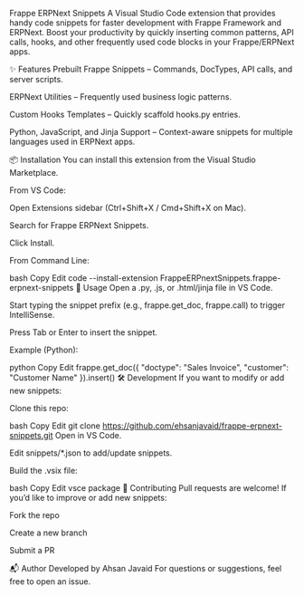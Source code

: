Frappe ERPNext Snippets
A Visual Studio Code extension that provides handy code snippets for faster development with Frappe Framework and ERPNext.
Boost your productivity by quickly inserting common patterns, API calls, hooks, and other frequently used code blocks in your Frappe/ERPNext apps.

✨ Features
Prebuilt Frappe Snippets – Commands, DocTypes, API calls, and server scripts.

ERPNext Utilities – Frequently used business logic patterns.

Custom Hooks Templates – Quickly scaffold hooks.py entries.

Python, JavaScript, and Jinja Support – Context-aware snippets for multiple languages used in ERPNext apps.

📦 Installation
You can install this extension from the Visual Studio Marketplace.

From VS Code:

Open Extensions sidebar (Ctrl+Shift+X / Cmd+Shift+X on Mac).

Search for Frappe ERPNext Snippets.

Click Install.

From Command Line:

bash
Copy
Edit
code --install-extension FrappeERPnextSnippets.frappe-erpnext-snippets
🚀 Usage
Open a .py, .js, or .html/jinja file in VS Code.

Start typing the snippet prefix (e.g., frappe.get_doc, frappe.call) to trigger IntelliSense.

Press Tab or Enter to insert the snippet.

Example (Python):

python
Copy
Edit
frappe.get_doc({
    "doctype": "Sales Invoice",
    "customer": "Customer Name"
}).insert()
🛠 Development
If you want to modify or add new snippets:

Clone this repo:

bash
Copy
Edit
git clone https://github.com/ehsanjavaid/frappe-erpnext-snippets.git
Open in VS Code.

Edit snippets/*.json to add/update snippets.

Build the .vsix file:

bash
Copy
Edit
vsce package
🤝 Contributing
Pull requests are welcome!
If you’d like to improve or add new snippets:

Fork the repo

Create a new branch

Submit a PR

📬 Author
Developed by Ahsan Javaid
For questions or suggestions, feel free to open an issue.